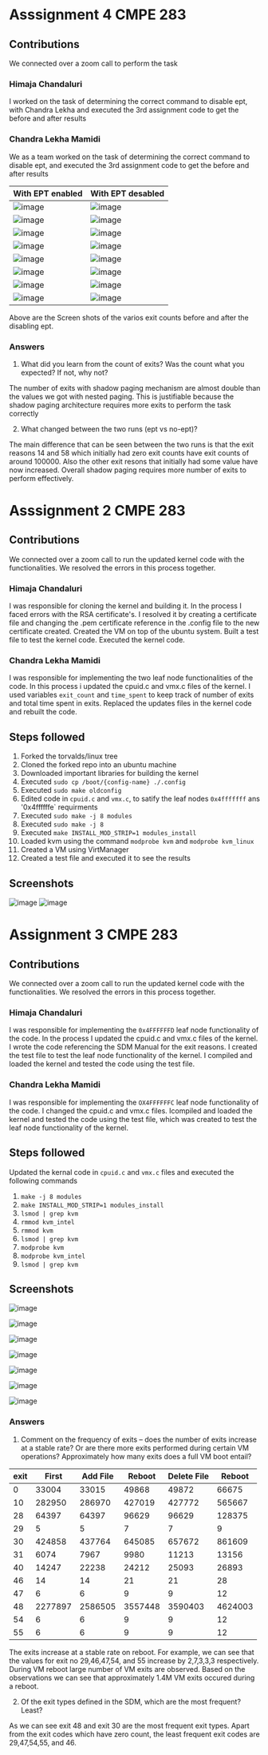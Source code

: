 # Asssignment 4 CMPE 283

## Contributions
We connected over a zoom call to perform the task

### Himaja Chandaluri

I worked on the task of determining the correct command to disable ept, with Chandra Lekha and executed the 3rd assignment code to get the before 
and after results

### Chandra Lekha Mamidi

We as a team worked on the task of determining the correct command to disable ept, and executed the 3rd assignment code to get the before and after results

|With EPT enabled|With EPT desabled|
|---|---|
|![image](https://user-images.githubusercontent.com/67281829/145336577-3656d5ab-8802-4c45-a294-d60381ac6d21.png)|![image](https://user-images.githubusercontent.com/67281829/145336610-a55d3818-ef24-46d3-aa7d-c765ec31441f.png)|
|![image](https://user-images.githubusercontent.com/67281829/145336656-c4b505cc-af33-41a8-8d33-2262656dd991.png)|![image](https://user-images.githubusercontent.com/67281829/145336682-fa547669-ede5-4822-87ec-e8c4eb69f950.png)|
|![image](https://user-images.githubusercontent.com/67281829/145336714-097203df-b0f9-4558-8681-0cab7dfd7c8d.png)|![image](https://user-images.githubusercontent.com/67281829/145336730-1d6813d7-4e86-4bcf-b9cd-5268ed6c5ec6.png)|
|![image](https://user-images.githubusercontent.com/67281829/145336754-e9f11ad4-da68-4e97-9b74-73f3b4de7d9b.png)|![image](https://user-images.githubusercontent.com/67281829/145336766-335623df-5e99-454c-8747-c9f7fa4e8958.png)|
|![image](https://user-images.githubusercontent.com/67281829/145336791-a552dfc5-a76c-48fb-b524-07e7df609d46.png)|![image](https://user-images.githubusercontent.com/67281829/145336815-cf0753a3-d8dc-4186-a847-e329ea971c69.png)|
|![image](https://user-images.githubusercontent.com/67281829/145336840-251722f3-f2b1-40dc-b1ce-d890cbcced0a.png)|![image](https://user-images.githubusercontent.com/67281829/145336856-93332517-4108-4cce-8033-700ebb0b653b.png)|
|![image](https://user-images.githubusercontent.com/67281829/145336880-2be09461-eb7e-429d-86cf-6eb9eb072149.png)|![image](https://user-images.githubusercontent.com/67281829/145336901-62182a8e-6407-455e-9b10-0071c32ba984.png)|
|![image](https://user-images.githubusercontent.com/67281829/145341774-22a23db8-696c-4613-ac09-63f72b9ce50b.png)|![image](https://user-images.githubusercontent.com/67281829/145341869-dd7519c7-7c04-4c24-858f-ef2b7346bb34.png)|

Above are the Screen shots of the varios exit counts before and after the disabling ept.

### Answers

1) What did you learn from the count of exits? Was the count what you expected? If not, why not?

The number of exits with shadow paging mechanism are almost double than the values we got with nested paging. This is justifiable because the shadow paging architecture requires more exits to perform the task correctly 

2) What changed between the two runs (ept vs no-ept)?

The main difference that can be seen between the two runs is that the exit reasons 14 and 58 which initially had zero exit counts have exit counts of around 100000. Also the other exit resons that initially had some value have now increased. Overall shadow paging requires more number of exits to perform effectively.

# Asssignment 2 CMPE 283

## Contributions
We connected over a zoom call to run the updated kernel code with the functionalities. We resolved the errors in this process together.

### Himaja Chandaluri

I was responsible for cloning the kernel and building it. In the process I faced errors with the RSA certificate's. 
I resolved it by creating a certificate file and changing the .pem certificate reference in the .config file to the new certificate created.
Created the VM on top of the ubuntu system. Built a test file to test the kernel code. Executed the kernel code.

### Chandra Lekha Mamidi

I was responsible for implementing the two leaf node functionalities of the code. In this process i updated the cpuid.c and vmx.c files of the kernel.
I used variables `exit_count` and `time_spent` to keep track of number of exits and total time spent in exits.
Replaced the updates files in the kernel code and rebuilt the code.

## Steps followed

1. Forked the torvalds/linux tree
2. Cloned the forked repo into an ubuntu machine
3. Downloaded important libraries for building the kernel
4. Executed `sudo cp /boot/{config-name} ./.config`
5. Executed `sudo make oldconfig`
6. Edited code in `cpuid.c` and `vmx.c`, to satify the leaf nodes `0x4fffffff` ans '0x4ffffffe` requirments
7. Executed `sudo make -j 8 modules`
8. Executed `sudo make -j 8`
9. Executed `make INSTALL_MOD_STRIP=1 modules_install`
10. Loaded kvm using the command `modprobe kvm` and `modprobe kvm_linux`
11. Created a VM using VirtManager
12. Created a test file and executed it to see the results


## Screenshots

![image](https://user-images.githubusercontent.com/67281829/142979898-0aaad88d-3b84-4add-8e83-6357846fd31d.png)
![image](https://user-images.githubusercontent.com/67281829/142980036-a705e232-0b95-4332-98b2-c7aa08a389db.png)

# Assignment 3 CMPE 283

## Contributions
We connected over a zoom call to run the updated kernel code with the functionalities. We resolved the errors in this process together.

### Himaja Chandaluri
I was responsible for implementing the `0x4FFFFFFD` leaf node functionality of the code. In the process I updated the cpuid.c and vmx.c files of the kernel. I wrote the code referencing the SDM Manual for the exit reasons. I created the test file to test the leaf node functionality of the kernel. I compiled and loaded the kernel and tested the code using the test file.

### Chandra Lekha Mamidi
I was responsible for implementing the `OX4FFFFFFC` leaf node functionality of the code. I changed the cpuid.c and vmx.c files. Icompiled and loaded the kernel and tested the code using the test file, which was created to test the leaf node functionality of the kernel.

## Steps followed

Updated the kernal code in `cpuid.c` and `vmx.c` files and executed the following commands

1. `make -j 8 modules`
2. `make INSTALL_MOD_STRIP=1 modules_install`
3. `lsmod | grep kvm`
4. `rmmod kvm_intel`
5. `rmmod kvm`
6. `lsmod | grep kvm`
7. `modprobe kvm`
8. `modprobe kvm_intel`
9. `lsmod | grep kvm`

## Screenshots

![image](https://user-images.githubusercontent.com/67281829/143991924-b223cf12-e0bf-42bd-914d-f6c428b154b3.png)

![image](https://user-images.githubusercontent.com/67281829/143991960-f708117e-9bcb-4e03-9d59-39997bcca15a.png)

![image](https://user-images.githubusercontent.com/67281829/143991987-9425c531-bc15-459c-861e-9bd17f25a2d3.png)

![image](https://user-images.githubusercontent.com/67281829/143992006-d67171c6-05e8-4a8d-8a8e-577a1a0b2294.png)

![image](https://user-images.githubusercontent.com/67281829/143992033-27a5491e-06c6-47ab-a18d-f91092e485d3.png)

![image](https://user-images.githubusercontent.com/67281829/143992057-d3782234-a978-40fb-ae37-53f041bdb27c.png)

![image](https://user-images.githubusercontent.com/67281829/143992079-89886c33-10df-418d-a723-0a03e12e082a.png)

### Answers 

1) Comment on the frequency of exits – does the number of exits increase at a stable rate? Or are there 
more exits performed during certain VM operations? Approximately how many exits does a full VM 
boot entail?

| exit | First   | Add File | Reboot  | Delete File | Reboot  |
|------|---------|----------|---------|-------------|---------|
| 0    | 33004   | 33015    | 49868   | 49872       | 66675   |
| 10   | 282950  | 286970   | 427019  | 427772      | 565667  |
| 28   | 64397   | 64397    | 96629   | 96629       | 128375  |
| 29   | 5       | 5        | 7       | 7           | 9       |
| 30   | 424858  | 437764   | 645085  | 657672      | 861609  |
| 31   | 6074    | 7967     | 9980    | 11213       | 13156   |
| 40   | 14247   | 22238    | 24212   | 25093       | 26893   |
| 46   | 14      | 14       | 21      | 21          | 28      |
| 47   | 6       | 6        | 9       | 9           | 12      |
| 48   | 2277897 | 2586505  | 3557448 | 3590403     | 4624003 |
| 54   | 6       | 6        | 9       | 9           | 12      |
| 55   | 6       | 6        | 9       | 9           | 12      |

The exits increase at a stable rate on reboot. For example, we can see that the values for exit no 29,46,47,54, and 55 increase by 2,7,3,3,3 respectively. During VM reboot large number of VM exits are observed. Based on the observations we can see that approximately 1.4M VM exits occured during a reboot.

2) Of the exit types defined in the SDM, which are the most frequent? Least?

As we can see exit 48 and exit 30 are the most frequent exit types. Apart from the exit codes which have zero count, the least frequent exit codes are 29,47,54,55, and 46.
